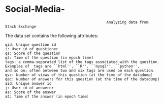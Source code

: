 # Social-Media-
                                                  Analyzing data from Stack Exchange 

The data set contains the following attributes: 


    qid: Unique question id 
    i: User id of questioner 
    qs: Score of the question 
    qt: Time of the question (in epoch time) 
    tags: a comma-separated list of the tags associated with the question. Examples of  tags are ``html'', ``R'', ``mysql'', ``python'',             and so on; often between two and six tags are used on each question. 
    qvc: Number of views of this question (at the time of the datadump) 
    qac: Number of answers for this question (at the time of the datadump) 
    aid: Unique answer id 
    j: User id of answerer 
    as: Score of the answer 
    at: Time of the answer (in epoch time) 

